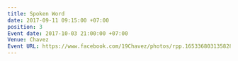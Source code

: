 ```yaml
---
title: Spoken Word
date: 2017-09-11 09:15:00 +07:00
position: 3
Event date: 2017-10-03 21:00:00 +07:00
Venue: Chavez
Event URL: https://www.facebook.com/19Chavez/photos/rpp.1653368031358283/1869743633054054
---
```


